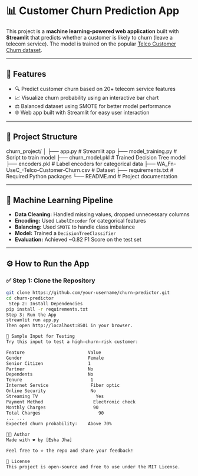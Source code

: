# 📊 Customer Churn Prediction App

This project is a **machine learning-powered web application** built with **Streamlit** that predicts whether a customer is likely to churn (leave a telecom service). The model is trained on the popular [Telco Customer Churn dataset](https://www.kaggle.com/datasets/blastchar/telco-customer-churn).

---

## 🚀 Features

- 🔍 Predict customer churn based on 20+ telecom service features
- 📈 Visualize churn probability using an interactive bar chart
- ⚖️ Balanced dataset using SMOTE for better model performance
- 🌐 Web app built with Streamlit for easy user interaction

---

## 📁 Project Structure

churn_project/
│
├── app.py # Streamlit app
├── model_training.py # Script to train model
├── churn_model.pkl # Trained Decision Tree model
├── encoders.pkl # Label encoders for categorical data
├── WA_Fn-UseC_-Telco-Customer-Churn.csv # Dataset
├── requirements.txt # Required Python packages
└── README.md # Project documentation

---

## 🧠 Machine Learning Pipeline

- **Data Cleaning:** Handled missing values, dropped unnecessary columns
- **Encoding:** Used `LabelEncoder` for categorical features
- **Balancing:** Used `SMOTE` to handle class imbalance
- **Model:** Trained a `DecisionTreeClassifier`
- **Evaluation:** Achieved ~0.82 F1 Score on the test set

---

## ⚙️ How to Run the App

### ✅ Step 1: Clone the Repository

```bash
git clone https://github.com/your-username/churn-predictor.git
cd churn-predictor
 Step 2: Install Dependencies
pip install -r requirements.txt
Step 3: Run the App
streamlit run app.py
Then open http://localhost:8501 in your browser.

🧪 Sample Input for Testing
Try this input to test a high-churn-risk customer:

Feature	                       Value
Gender                    	   Female
Senior Citizen	               1
Partner	                       No
Dependents	                   No
Tenure	                        1
Internet Service	            Fiber optic
Online Security	                No
Streaming TV	                  Yes
Payment Method              	 Electronic check
Monthly Charges        	         90
Total Charges	                   90
...	...
Expected churn probability:    Above 70%

👨‍💻 Author
Made with ❤️ by [Esha Jha]

Feel free to ⭐ the repo and share your feedback!

📃 License
This project is open-source and free to use under the MIT License.
